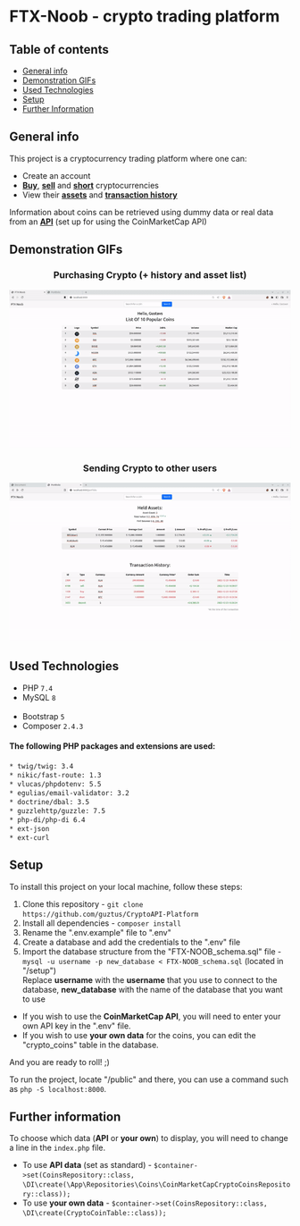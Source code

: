 # FTX-Noob - crypto trading platform

## Table of contents

* [General info](#general-info)
* [Demonstration GIFs](#demonstration-gifs)
* [Used Technologies](#used-technologies)
* [Setup](#setup)
* [Further Information](#further-information)

## General info

This project is a cryptocurrency trading platform where one can:

* Create an account
* <ins>**Buy**</ins>, <ins>**sell**</ins> and <ins>**short**</ins> cryptocurrencies
* View their <ins>**assets**</ins> and <ins>**transaction history**</ins>

Information about coins can be retrieved using dummy data or real data from an <ins>**API**</ins> (set up for using the
CoinMarketCap API)

## Demonstration GIFs

<div style="text-align: center">
    <h3>Purchasing Crypto (+ history and asset list)</h3>
    <p align="center">
        <img src="https://github.com/guztus/CryptoAPI-Platform/blob/master/DEMO_GIFS/part_1.gif" alt="animated-demo" /><br>
    </p>
    <h3>Sending Crypto to other users</h3>
    <p align="center">
        <img src="https://github.com/guztus/CryptoAPI-Platform/blob/master/DEMO_GIFS/part_2.gif" alt="animated-demo" /><br>
    </p>

</div>

## Used Technologies

* PHP `7.4`
* MySQL `8`
  <br><br>
* Bootstrap `5`
* Composer `2.4.3`

#### The following PHP packages and extensions are used:

    * twig/twig: 3.4
    * nikic/fast-route: 1.3
    * vlucas/phpdotenv: 5.5
    * egulias/email-validator: 3.2
    * doctrine/dbal: 3.5
    * guzzlehttp/guzzle: 7.5
    * php-di/php-di 6.4
    * ext-json
    * ext-curl

## Setup

To install this project on your local machine, follow these steps:

1. Clone this repository - `git clone https://github.com/guztus/CryptoAPI-Platform`
2. Install all dependencies - `composer install`
3. Rename the ".env.example" file to ".env" <br>
4. Create a database and add the credentials to the ".env" file
5. Import the database structure from the "FTX-NOOB_schema.sql" file -
   `mysql -u username -p new_database < FTX-NOOB_schema.sql` (located in "/setup") <br>
   Replace **username** with the **username** that you use to connect to the database,
   **new_database** with the name of the database that you want to use

* If you wish to use the **CoinMarketCap API**, you will need to enter your own API key in the ".env" file.<br>
* If you wish to use **your own data** for the coins, you can edit the "crypto_coins" table in the database.

And you are ready to roll! ;)

To run the project, locate "/public" and there, you can use a command such as `php -S localhost:8000`.

## Further information

To choose which data (**API** or **your own**) to display, you will need to change a line in the `index.php` file. <br>

* To use **API data** (set as standard) -
  `$container->set(CoinsRepository::class, \DI\create(\App\Repositories\Coins\CoinMarketCapCryptoCoinsRepository::class));`
* To use **your own data** -
  `$container->set(CoinsRepository::class, \DI\create(CryptoCoinTable::class));`